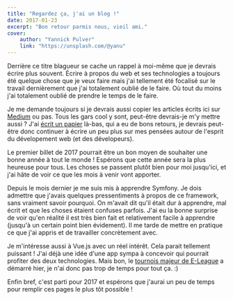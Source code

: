 ```yaml
---
title: "Regardez ça, j'ai un blog !"
date: 2017-01-23
excerpt: "Bon retour parmis nous, vieil ami."
cover:
    author: "Yannick Pulver"
    link: "https://unsplash.com/@yanu"
---
```

Derrière ce titre blagueur se cache un rappel à moi-même que je devrais écrire plus souvent. Écrire à propos du web et ses technologies a toujours été quelque chose que je veux faire mais j'ai tellement été focalisé sur le travail dernièrement que j'ai totalement oublié de le faire. Où tout du moins j'ai totalement oublié de prendre le temps de le faire.

Je me demande toujours si je devrais aussi copier les articles écrits ici sur [Medium](https://medium.com/@fbnlsr) ou pas. Tous les gars cool y sont, peut-être devrais-je m'y mettre aussi ? J'ai [écrit un papier](https://medium.com/@fbnlsr/the-three-pillars-of-a-developer-s-mind-ab4be1d93d99#.ksxafk9g5) là-bas, qui a eu de bons retours, je devrais peut-être donc continuer à écrire un peu plus sur mes pensées autour de l'esprit du dévelopement web (et des dévelopeurs).

Le premier billet de 2017 pourrait être un bon moyen de souhaiter une bonne année à tout le monde ! Espérons que cette année sera la plus heureuse pour tous. Les choses se passent plutôt bien pour moi jusqu'ici, et j'ai hâte de voir ce que les mois à venir vont apporter.

Depuis le mois dernier je me suis mis à apprendre Symfony. Je dois admettre que j'avais quelques pressentiments à propos de ce framework, sans vraiment savoir pourquoi. On m'avait dit qu'il était dur à apprendre, mal écrit et que les choses étaient confuses parfois. J'ai eu la bonne surprise de voir qu'en réalité il est très bien fait et relativement facile à apprendre (jusqu'à un certain point bien évidement). Il me tarde de mettre en pratique ce que j'ai appris et de travailler concrètement avec.

Je m'intéresse aussi à Vue.js avec un réel intérêt. Cela parait tellement puissant ! J'ai déjà une idée d'une app sympa à concevoir qui pourrait profiter des deux technologies. Mais bon, le [tournois majeur de E-League](http://www.eleague.com/major/) a démarré hier, je n'ai donc pas trop de temps pour tout ça. :)

Enfin bref, c'est parti pour 2017 et espérons que j'aurai un peu de temps pour remplir ces pages le plus tôt possible !
